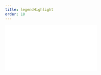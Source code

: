 ```yaml
---
title: legendHighlight
order: 18
---
```


<embed src="@/docs/spec/interaction/legendHighlight.zh.md"></embed>
